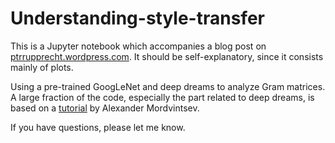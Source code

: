 # Understanding-style-transfer

This is a Jupyter notebook which accompanies a blog post on [ptrrupprecht.wordpress.com](ptrrupprecht.wordpress.com). It should be self-explanatory, since it consists mainly of plots.

Using a pre-trained GoogLeNet and deep dreams to analyze Gram matrices. A large fraction of the code, especially the part related to deep dreams, is based on a [tutorial](https://github.com/tensorflow/tensorflow/tree/master/tensorflow/examples/tutorials/deepdream) by Alexander Mordvintsev.

If you have questions, please let me know.
